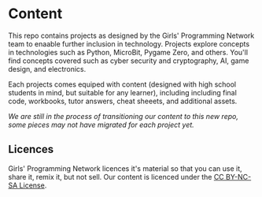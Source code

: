 # Content

This repo contains projects as designed by the Girls' Programming Network team to enaable further inclusion in technology. Projects explore concepts in technologies such as Python, MicroBit, Pygame Zero, and others. You'll find concepts covered such as cyber security and cryptography, AI, game design, and electronics.

Each projects comes equiped with content (designed with high school students in mind, but suitable for any learner), including including final code, workbooks, tutor answers, cheat sheeets, and additional assets. 

*We are still in the process of transitioning our content to this new repo, some pieces may not have migrated for each project yet.*

## Licences
Girls' Programming Network licences it's material so that you can use it, share it, remix it, but not sell.
Our content is licenced under the [CC BY-NC-SA License](https://creativecommons.org/licenses/by-nc-sa/4.0/).
